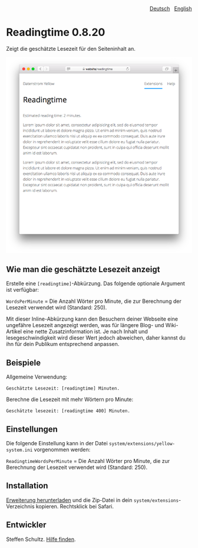 <p align="right"><a href="README-de.md">Deutsch</a> &nbsp; <a href="README.md">English</a></p>

# Readingtime 0.8.20

Zeigt die geschätzte Lesezeit für den Seiteninhalt an.

<p align="center"><img src="readingtime-screenshot.png?raw=true" alt="Bildschirmfoto"></p>

## Wie man die geschätzte Lesezeit anzeigt

Erstelle eine `[readingtime]`-Abkürzung. Das folgende optionale Argument ist verfügbar: 

`WordsPerMinute` = Die Anzahl Wörter pro Minute, die zur Berechnung der Lesezeit verwendet wird (Standard: 250).

Mit dieser Inline-Abkürzung kann den Besuchern deiner Webseite eine ungefähre Lesezeit angezeigt werden, was für längere Blog- und Wiki-Artikel eine nette Zusatzinformation ist. Je nach Inhalt und lesegeschwindigkeit wird dieser Wert jedoch abweichen, daher kannst du ihn für dein Publikum entsprechend anpassen. 

## Beispiele

Allgemeine Verwendung: 

    Geschätzte Lesezeit: [readingtime] Minuten.

Berechne die Lesezeit mit mehr Wörtern pro Minute: 

    Geschätzte lesezeit: [readingtime 400] Minuten.

## Einstellungen

Die folgende Einstellung kann in der Datei `system/extensions/yellow-system.ini` vorgenommen werden:

`ReadingtimeWordsPerMinute` = Die Anzahl Wörter pro Minute, die zur Berechnung der Lesezeit verwendet wird (Standard: 250).

## Installation

[Erweiterung herunterladen](https://github.com/datenstrom/yellow-extensions/raw/main/downloads/readingtime.zip) und die Zip-Datei in dein `system/extensions`-Verzeichnis kopieren. Rechtsklick bei Safari.

## Entwickler

Steffen Schultz. [Hilfe finden](https://datenstrom.se/de/yellow/help/).
